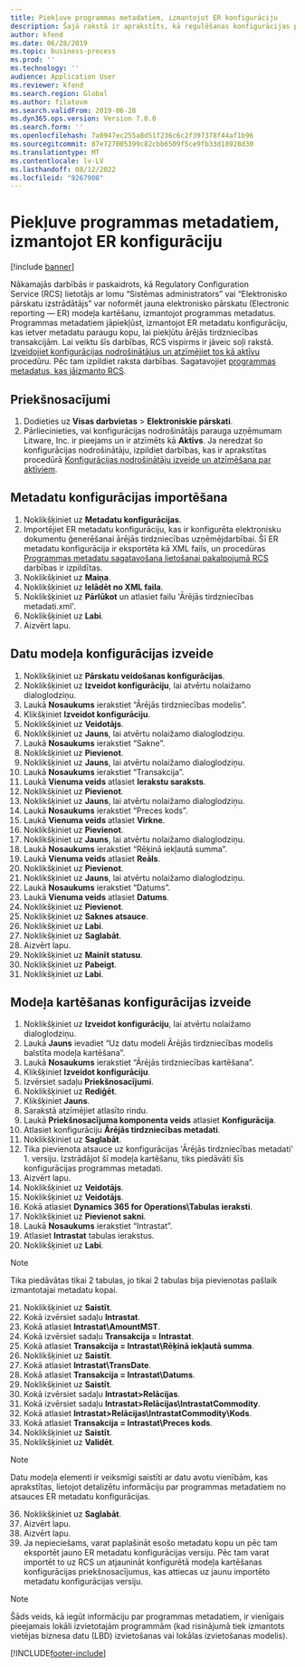 ```yaml
---
title: Piekļuve programmas metadatiem, izmantojot ER konfigurāciju
description: Šajā rakstā ir aprakstīts, kā regulēšanas konfigurācijas pakalpojuma lietotājs var plānot jaunu elektronisko pārskatu modeļa kartēšanu, izmantojot metadatus.
author: kfend
ms.date: 06/28/2019
ms.topic: business-process
ms.prod: ''
ms.technology: ''
audience: Application User
ms.reviewer: kfend
ms.search.region: Global
ms.author: filatovm
ms.search.validFrom: 2019-06-28
ms.dyn365.ops.version: Version 7.0.0
ms.search.form: ''
ms.openlocfilehash: 7a0947ec255a8d51f236c6c2f397378f44af1b96
ms.sourcegitcommit: 87e727005399c82cbb6509f5ce9fb33d18928d30
ms.translationtype: MT
ms.contentlocale: lv-LV
ms.lasthandoff: 08/12/2022
ms.locfileid: "9267908"
---
```

# <a name="access-application-metadata-by-using-er-configuration"></a>Piekļuve programmas metadatiem, izmantojot ER konfigurāciju

[!include [banner](../../includes/banner.md)]

Nākamajās darbībās ir paskaidrots, kā Regulatory Configuration Service (RCS) lietotājs ar lomu “Sistēmas administrators” vai “Elektronisko pārskatu izstrādātājs” var noformēt jauna elektronisko pārskatu (Electronic reporting — ER) modeļa kartēšanu, izmantojot programmas metadatus. Programmas metadatiem jāpiekļūst, izmantojot ER metadatu konfigurāciju, kas ietver metadatu paraugu kopu, lai piekļūtu ārējās tirdzniecības transakcijām. Lai veiktu šīs darbības, RCS vispirms ir jāveic soļi rakstā. [Izveidojiet konfigurācijas nodrošinātājus un atzīmējiet tos kā aktīvu](er-configuration-provider-mark-it-active-2016-11.md) procedūru. Pēc tam izpildiet raksta darbības. Sagatavojiet [programmas metadatus, kas jāizmanto RCS](prepare-application-metadata-rcs.md).

## <a name="prerequisites"></a>Priekšnosacījumi
1. Dodieties uz **Visas darbvietas** > **Elektroniskie pārskati**. 
2. Pārliecinieties, vai konfigurācijas nodrošinātājs parauga uzņēmumam Litware, Inc. ir pieejams un ir atzīmēts kā **Aktīvs**. Ja neredzat šo konfigurācijas nodrošinātāju, izpildiet darbības, kas ir aprakstītas procedūrā [Konfigurācijas nodrošinātāju izveide un atzīmēšana par aktīviem](er-configuration-provider-mark-it-active-2016-11.md). 

## <a name="import-metadata-configuration"></a>Metadatu konfigurācijas importēšana 
1. Noklikšķiniet uz **Metadatu konfigurācijas**. 
2. Importējiet ER metadatu konfigurāciju, kas ir konfigurēta elektronisku dokumentu ģenerēšanai ārējās tirdzniecības uzņēmējdarbībai. Šī ER metadatu konfigurācija ir eksportēta kā XML fails, un procedūras [Programmas metadatu sagatavošana lietošanai pakalpojumā RCS](prepare-application-metadata-rcs.md) darbības ir izpildītas. 
3. Noklikšķiniet uz **Maiņa**. 
4. Noklikšķiniet uz **Ielādēt no XML faila**. 
5. Noklikšķiniet uz **Pārlūkot** un atlasiet failu 'Ārējās tirdzniecības metadati.xml'. 
6. Noklikšķiniet uz **Labi**. 
7. Aizvērt lapu. 

## <a name="create-data-model-configuration"></a>Datu modeļa konfigurācijas izveide
1. Noklikšķiniet uz **Pārskatu veidošanas konfigurācijas**. 
2. Noklikšķiniet uz **Izveidot konfigurāciju**, lai atvērtu nolaižamo dialoglodziņu. 
3. Laukā **Nosaukums** ierakstiet “Ārējās tirdzniecības modelis”. 
4. Klikšķiniet **Izveidot konfigurāciju**. 
5. Noklikšķiniet uz **Veidotājs**. 
6. Noklikšķiniet uz **Jauns**, lai atvērtu nolaižamo dialoglodziņu. 
7. Laukā **Nosaukums** ierakstiet “Sakne”. 
8. Noklikšķiniet uz **Pievienot**. 
9. Noklikšķiniet uz **Jauns**, lai atvērtu nolaižamo dialoglodziņu. 
10.    Laukā **Nosaukums** ierakstiet “Transakcija”. 
11.    Laukā **Vienuma veids** atlasiet **Ierakstu saraksts**. 
12.    Noklikšķiniet uz **Pievienot**. 
13.    Noklikšķiniet uz **Jauns**, lai atvērtu nolaižamo dialoglodziņu. 
14.    Laukā **Nosaukums** ierakstiet “Preces kods”. 
15.    Laukā **Vienuma veids** atlasiet **Virkne**. 
16.    Noklikšķiniet uz **Pievienot**. 
17.    Noklikšķiniet uz **Jauns**, lai atvērtu nolaižamo dialoglodziņu. 
18.    Laukā **Nosaukums** ierakstiet “Rēķinā iekļautā summa”. 
19.    Laukā **Vienuma veids** atlasiet **Reāls**. 
20.    Noklikšķiniet uz **Pievienot**. 
21.    Noklikšķiniet uz **Jauns**, lai atvērtu nolaižamo dialoglodziņu. 
22.    Laukā **Nosaukums** ierakstiet “Datums”. 
23.    Laukā **Vienuma veids** atlasiet **Datums**. 
24.    Noklikšķiniet uz **Pievienot**. 
25.    Noklikšķiniet uz **Saknes atsauce**. 
26.    Noklikšķiniet uz **Labi**. 
27.    Noklikšķiniet uz **Saglabāt**. 
28.    Aizvērt lapu. 
29.    Noklikšķiniet uz **Mainīt statusu**. 
30.    Noklikšķiniet uz **Pabeigt**. 
31.    Noklikšķiniet uz **Labi**. 

## <a name="create-model-mapping-configuration"></a>Modeļa kartēšanas konfigurācijas izveide 
1. Noklikšķiniet uz **Izveidot konfigurāciju**, lai atvērtu nolaižamo dialoglodziņu. 
2. Laukā **Jauns** ievadiet “Uz datu modeli Ārējās tirdzniecības modelis balstīta modeļa kartēšana”. 
3. Laukā **Nosaukums** ierakstiet “Ārējās tirdzniecības kartēšana”. 
4. Klikšķiniet **Izveidot konfigurāciju**. 
5. Izvērsiet sadaļu **Priekšnosacījumi**. 
6. Noklikšķiniet uz **Rediģēt**. 
7. Klikšķiniet **Jauns**. 
8. Sarakstā atzīmējiet atlasīto rindu. 
9. Laukā **Priekšnosacījuma komponenta veids** atlasiet **Konfigurācija**. 
10.    Atlasiet konfigurāciju **Ārējās tirdzniecības metadati**. 
11.    Noklikšķiniet uz **Saglabāt**. 
12.    Tika pievienota atsauce uz konfigurācijas 'Ārējās tirdzniecības metadati' 1. versiju. Izstrādājot šī modeļa kartēšanu, tiks piedāvāti šīs konfigurācijas programmas metadati. 
13.    Aizvērt lapu. 
14.    Noklikšķiniet uz **Veidotājs**. 
15.    Noklikšķiniet uz **Veidotājs**. 
16.    Kokā atlasiet **Dynamics 365 for Operations\Tabulas ieraksti**. 
17.    Noklikšķiniet uz **Pievienot sakni**. 
18.    Laukā **Nosaukums** ierakstiet “Intrastat”. 
19.    Atlasiet **Intrastat** tabulas ierakstus. 
20.    Noklikšķiniet uz **Labi**. 

> [!NOTE]
> Tika piedāvātas tikai 2 tabulas, jo tikai 2 tabulas bija pievienotas pašlaik izmantotajai metadatu kopai. 

21.    Noklikšķiniet uz **Saistīt**. 
22.    Kokā izvērsiet sadaļu **Intrastat**. 
23.    Kokā atlasiet **Intrastat\AmountMST**. 
24.    Kokā izvērsiet sadaļu **Transakcija = Intrastat**. 
25.    Kokā atlasiet **Transakcija = Intrastat\Rēķinā iekļautā summa**. 
26.    Noklikšķiniet uz **Saistīt**. 
27.    Kokā atlasiet **Intrastat\TransDate**. 
28.    Kokā atlasiet **Transakcija = Intrastat\Datums**. 
29.    Noklikšķiniet uz **Saistīt**. 
30.    Kokā izvērsiet sadaļu **Intrastat\>Relācijas**. 
31.    Kokā izvērsiet sadaļu **Intrastat\>Relācijas\IntrastatCommodity**. 
32.    Kokā atlasiet **Intrastat\>Relācijas\IntrastatCommodity\Kods**. 
33.    Kokā atlasiet **Transakcija = Intrastat\Preces kods**. 
34.    Noklikšķiniet uz **Saistīt**. 
35.    Noklikšķiniet uz **Validēt**. 

> [!NOTE]
> Datu modeļa elementi ir veiksmīgi saistīti ar datu avotu vienībām, kas aprakstītas, lietojot detalizētu informāciju par programmas metadatiem no atsauces ER metadatu konfigurācijas. 
36.    Noklikšķiniet uz **Saglabāt**. 
37.    Aizvērt lapu. 
38.    Aizvērt lapu. 
39.    Ja nepieciešams, varat paplašināt esošo metadatu kopu un pēc tam eksportēt jauno ER metadatu konfigurācijas versiju. Pēc tam varat importēt to uz RCS un atjaunināt konfigurētā modeļa kartēšanas konfigurācijas priekšnosacījumus, kas attiecas uz jaunu importēto metadatu konfigurācijas versiju. 

> [!NOTE]
> Šāds veids, kā iegūt informāciju par programmas metadatiem, ir vienīgais pieejamais lokāli izvietotajām programmām (kad risinājumā tiek izmantots vietējas biznesa datu (LBD) izvietošanas vai lokālas izvietošanas modelis).
        


[!INCLUDE[footer-include](../../../../includes/footer-banner.md)]
